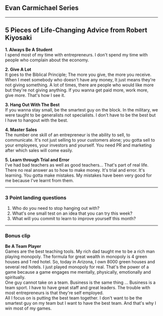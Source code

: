 ## Evan Carmichael Series

---
## 5 Pieces of Life-Changing Advice from Robert Kiyosaki

**1. Always Be A Student**  
I spend most of my time with entrepreneurs. I don't spend my time with people who complain about the economy.

**2. Give A Lot**  
It goes to the Biblical Principle; The more you give, the more you receive. When I meet somebody who doesn't have any money, It just means they're not giving something. 
A lot of times, there are people who would like more but they're not giving anything. If you wanna get paid more, work more, give more. That's how I see it.

**3. Hang Out With The Best**  
If you wanna stay small, be the smartest guy on the block. In the military, we were taught to be generalists not specialists. 
I don't have to be the best but I have to hangout with the best.

**4. Master Sales**  
The number one skill of an entrepreneur is the ability to sell, to communicate. 
It's not just selling to your customers alone; you gotta sell to your employees, your investors and yourself. You need PR and marketing after which sales will come easily.

**5. Learn through Trial and Error**  
I've had bad teachers as well as good teachers... That's part of real life. There no real answer as to how to make money. It's trial and error. It's learning. You gotta make mistakes. 
My mistakes have been very good for me because I've learnt from them.

---
### 3 Point landing questions  
1. Who do you need to stop hanging out with?
2. What's one small test on an idea that you can try this week?
3. What will you commit to learn to improve yourself this month?
---
### Bonus clip
**Be A Team Player**  
Games are the best teaching tools. My rich dad taught me to be a rich man playing monopoly. The formula for great wealth in monopoly is 4 green houses and 1 red hotel. 
So, today in Arizona, I own 8000 green houses and several red hotels. I just played monopoly for real. That's the power of a game because a game engages me mentally, physically, emotionally and spiritually.  
One guy cannot take on a team. Business is the same thing ... Business is a team sport. I have to have great staff and great leaders. The trouble with most entrepreneurs is that they're self employed.  
All I focus on is putting the best team together. I don't want to be the smartest guy on my team but I want to have the best team. And that's why I win most of my games.
